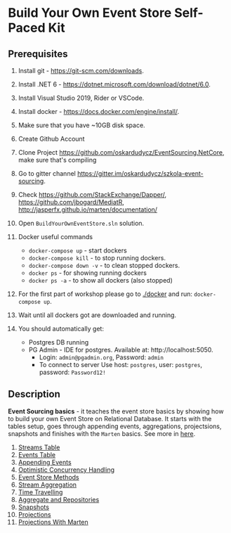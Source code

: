 # Build Your Own Event Store Self-Paced Kit

## Prerequisites

1. Install git - https://git-scm.com/downloads.
2. Install .NET 6 - https://dotnet.microsoft.com/download/dotnet/6.0.
3. Install Visual Studio 2019, Rider or VSCode.
4. Install docker - https://docs.docker.com/engine/install/.
5. Make sure that you have ~10GB disk space.
6. Create Github Account
7. Clone Project https://github.com/oskardudycz/EventSourcing.NetCore, make sure that's compiling
8. Go to gitter channel https://gitter.im/oskardudycz/szkola-event-sourcing.
9. Check https://github.com/StackExchange/Dapper/, https://github.com/jbogard/MediatR, http://jasperfx.github.io/marten/documentation/
10. Open `BuildYourOwnEventStore.sln` solution.
11. Docker useful commands

    - `docker-compose up` - start dockers
    - `docker-compose kill` - to stop running dockers.
    - `docker-compose down -v` - to clean stopped dockers.
    - `docker ps` - for showing running dockers
    - `docker ps -a` - to show all dockers (also stopped)

12. For the first part of workshop please go to [./docker](./docker) and run: `docker-compose up`.
13. Wait until all dockers got are downloaded and running.
14. You should automatically get:

    - Postgres DB running
    - PG Admin - IDE for postgres. Available at: http://localhost:5050.
        - Login: `admin@pgadmin.org`, Password: `admin`
        - To connect to server Use host: `postgres`, user: `postgres`, password: `Password12!`

## Description

**Event Sourcing basics** - it teaches the event store basics by showing how to build your own Event Store on Relational Database. It starts with the tables setup, goes through appending events, aggregations, projectsions, snapshots and finishes with the `Marten` basics. See more in [here](./01-EventStoreBasics/).

1. [Streams Table](./01-CreateStreamsTable)
2. [Events Table](./02-CreateEventsTable)
3. [Appending Events](./03-CreateAppendEventFunction)
4. [Optimistic Concurrency Handling](./03-OptimisticConcurrency)
5. [Event Store Methods](./04-EventStoreMethods)
6. [Stream Aggregation](./05-StreamAggregation)
7. [Time Travelling](./06-TimeTraveling)
8. [Aggregate and Repositories](./07-AggregateAndRepository)
9. [Snapshots](./08-Snapshots)
10. [Projections](./09-Projections)
11. [Projections With Marten](./10-ProjectionsWithMarten)
